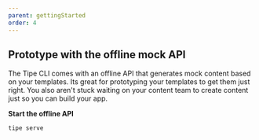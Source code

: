 ```yaml
---
parent: gettingStarted
order: 4
---
```

## Prototype with the offline mock API
The Tipe CLI comes with an offline API that generates mock content based on your templates. Its great for prototyping your templates to get them just right. You also aren't stuck waiting on your content team to create content just so you can build your app.

**Start the offline API**
```
tipe serve
```
